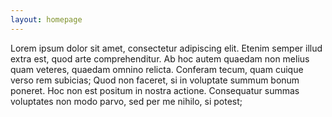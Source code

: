```yaml
---
layout: homepage
---
```


Lorem ipsum dolor sit amet, consectetur adipiscing elit. Etenim semper illud extra est, quod arte comprehenditur. Ab hoc autem quaedam non melius quam veteres, quaedam omnino relicta. Conferam tecum, quam cuique verso rem subicias; Quod non faceret, si in voluptate summum bonum poneret. Hoc non est positum in nostra actione. Consequatur summas voluptates non modo parvo, sed per me nihilo, si potest; 